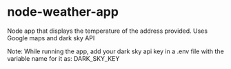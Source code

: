 # node-weather-app
Node app that displays the temperature of the address provided. Uses Google maps and dark sky API

Note:
While running the app, add your dark sky api key in a .env file with the variable name for it as: DARK_SKY_KEY
